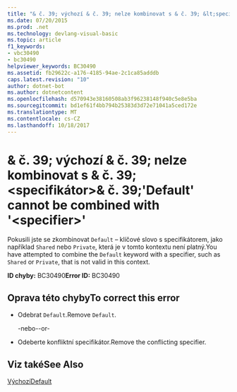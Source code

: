 ```yaml
---
title: "& č. 39; výchozí & č. 39; nelze kombinovat s & č. 39; &lt;specifikátor&gt;& č. 39;"
ms.date: 07/20/2015
ms.prod: .net
ms.technology: devlang-visual-basic
ms.topic: article
f1_keywords:
- vbc30490
- bc30490
helpviewer_keywords: BC30490
ms.assetid: fb29622c-a176-4185-94ae-2c1ca85adddb
caps.latest.revision: "10"
author: dotnet-bot
ms.author: dotnetcontent
ms.openlocfilehash: d570943e38160508ab3f96238148f940c5e8e5ba
ms.sourcegitcommit: bd1ef61f4bb794b25383d3d72e71041a5ced172e
ms.translationtype: MT
ms.contentlocale: cs-CZ
ms.lasthandoff: 10/18/2017
---
```

# <a name="39default39-cannot-be-combined-with-39ltspecifiergt39"></a><span data-ttu-id="dc4f7-102">& č. 39; výchozí & č. 39; nelze kombinovat s & č. 39; &lt;specifikátor&gt;& č. 39;</span><span class="sxs-lookup"><span data-stu-id="dc4f7-102">&#39;Default&#39; cannot be combined with &#39;&lt;specifier&gt;&#39;</span></span>
<span data-ttu-id="dc4f7-103">Pokusili jste se zkombinovat `Default` – klíčové slovo s specifikátorem, jako například `Shared` nebo `Private`, která je v tomto kontextu není platný.</span><span class="sxs-lookup"><span data-stu-id="dc4f7-103">You have attempted to combine the `Default` keyword with a specifier, such as `Shared` or `Private`, that is not valid in this context.</span></span>  
  
 <span data-ttu-id="dc4f7-104">**ID chyby:** BC30490</span><span class="sxs-lookup"><span data-stu-id="dc4f7-104">**Error ID:** BC30490</span></span>  
  
## <a name="to-correct-this-error"></a><span data-ttu-id="dc4f7-105">Oprava této chyby</span><span class="sxs-lookup"><span data-stu-id="dc4f7-105">To correct this error</span></span>  
  
-   <span data-ttu-id="dc4f7-106">Odebrat `Default`.</span><span class="sxs-lookup"><span data-stu-id="dc4f7-106">Remove `Default`.</span></span>  
  
     <span data-ttu-id="dc4f7-107">-nebo-</span><span class="sxs-lookup"><span data-stu-id="dc4f7-107">-or-</span></span>  
  
-   <span data-ttu-id="dc4f7-108">Odeberte konfliktní specifikátor.</span><span class="sxs-lookup"><span data-stu-id="dc4f7-108">Remove the conflicting specifier.</span></span>  
  
## <a name="see-also"></a><span data-ttu-id="dc4f7-109">Viz také</span><span class="sxs-lookup"><span data-stu-id="dc4f7-109">See Also</span></span>  
 [<span data-ttu-id="dc4f7-110">Výchozí</span><span class="sxs-lookup"><span data-stu-id="dc4f7-110">Default</span></span>](../../visual-basic/language-reference/modifiers/default.md)

